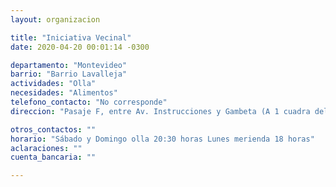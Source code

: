 ```yaml
---
layout: organizacion

title: "Iniciativa Vecinal"
date: 2020-04-20 00:01:14 -0300

departamento: "Montevideo"
barrio: "Barrio Lavalleja"
actividades: "Olla"
necesidades: "Alimentos"
telefono_contacto: "No corresponde"
direccion: "Pasaje F, entre Av. Instrucciones y Gambeta (A 1 cuadra del liceo 60)"

otros_contactos: ""
horario: "Sábado y Domingo olla 20:30 horas Lunes merienda 18 horas"
aclaraciones: ""
cuenta_bancaria: ""

---
```


